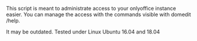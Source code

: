 This script is meant to administrate access to your onlyoffice instance easier. You can manage the access with the commands visible with domedit /help.

It may be outdated. Tested under Linux Ubuntu 16.04 and 18.04
